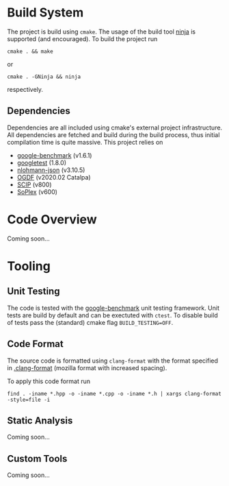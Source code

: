 # Build System

The project is build using `cmake`. The usage of the build tool [ninja](https://ninja-build.org/) is supported (and encouraged). To build the project run
```
cmake . && make
```
or
```
cmake . -GNinja && ninja
```
respectively.

## Dependencies
Dependencies are all included using cmake's external project infrastructure. All dependencies are fetched and build during the build process, thus initial compilation time is quite massive. This project relies on

* [google-benchmark](third-party/google-benchmark/) (v1.6.1)
* [googletest](third-party/gtest/) (1.8.0)
* [nlohmann-json](third-party/json/) (v3.10.5)
* [OGDF](third-party/ogdf/) (v2020.02 Catalpa)
* [SCIP](third-party/scip/) (v800)
* [SoPlex](third-party/soplex/) (v600)


# Code Overview
Coming soon...


# Tooling

## Unit Testing
The code is tested with the [google-benchmark](https://github.com/google/benchmark) unit testing framework. Unit tests are build by default and can be exectuted with `ctest`. To disable build of tests pass the (standard) cmake flag `BUILD_TESTING=OFF`.

## Code Format

The source code is formatted using `clang-format` with the format specified in [.clang-format](.clang-format) (mozilla format with increased spacing).

To apply this code format run
```
find . -iname *.hpp -o -iname *.cpp -o -iname *.h | xargs clang-format -style=file -i
```

## Static Analysis
Coming soon...

## Custom Tools
Coming soon...